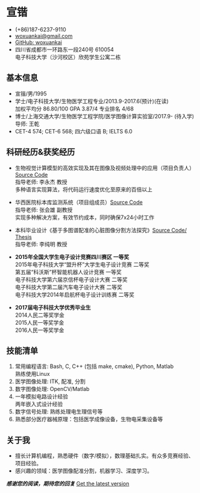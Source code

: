 # 宣锴

* (+86)187-6237-9110
* <woxuankai@gmail.com>
* [GitHub: woxuankai](https://github.com/woxuankai)
* 四川省成都市一环路东一段240号  610054  
  电子科技大学（沙河校区）欣苑学生公寓二栋

## 基本信息
* 宣锴/男/1995
* 学士/电子科技大学/生物医学工程专业/2013.9-2017.6(预计)(在读)  
  加权平均分 86.80/100  GPA 3.87/4  专业排名 4/68
* 博士/上海交通大学/生物医学工程学院/医学图像计算实验室/2017.9- (待入学)  
  导师: 王乾
* CET-4 574;  CET-6 568; 四六级口语 B; IELTS 6.0

## 科研经历&获奖经历
* 生物视觉计算模型的高效实现及其在图像及视频处理中的应用（项目负责人）[Source Code](https://github.com/woxuankai/HDR)   
  指导老师: 李永杰 教授  
  多种语言实现算法，将代码运行速度优化至原来的百倍以上

* 华西医院标本库监测系统（项目组成员）[Source Code](https://github.com/woxuankai/project_sperm)  
  指导老师: 张会雄 副教授  
  实现多种解决方案，有效节约成本，同时确保7x24小时工作

* 本科毕业设计《基于多图谱配准的心脏图像分割方法探究》[Source Code/ Thesis](https://github.com/woxuankai/cardiacMRISeg)  
  指导老师: 李纯明 教授

* **2015年全国大学生电子设计竞赛四川赛区 一等奖**  
  2015年电子科技大学“盟升杯”大学生电子设计竞赛 二等奖  
  第五届“科沃斯”杯智能机器人设计竞赛 一等奖  
  电子科技大学第六届京信杯电子设计大赛 二等奖  
  电子科技大学第二届汽车电子设计大赛 二等奖  
  电子科技大学2014年启航杯电子设计训练赛 二等奖

* **2017届电子科技大学优秀毕业生**  
  2014人民二等奖学金  
  2015人民一等奖学金  
  2016人民一等奖学金

## 技能清单
1. 常用编程语言: Bash, C, C++ (包括 make, cmake), Python, Matlab  
   熟练使用Linux
2. 医学图像处理: ITK, 配准, 分割
3. 数字图像处理: OpenCV/Matlab
4. 一年模拟电路设计经验  
   两年嵌入式设计经验
5. 数字信号处理: 熟练处理电生理信号等
6. 熟悉部分医疗器械原理：包括医学成像设备，生物电采集设备等

## 关于我
* 擅长计算机编程，熟悉硬件（数字/模拟），数理基础扎实。有众多竞赛经验、项目经验。
* 感兴趣的领域：医学图像配准分割，机器学习、深度学习。

**_感谢您的阅读，期待您的回复_**  [Get the latest version](https://github.com/woxuankai/about_me/blob/master/cv.md)

